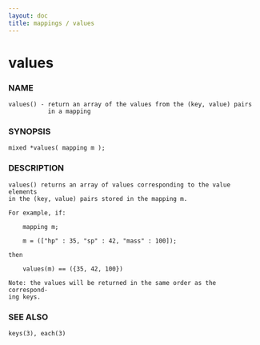 ```yaml
---
layout: doc
title: mappings / values
---
```

# values

### NAME

    values() - return an array of the values from the (key, value) pairs
               in a mapping

### SYNOPSIS

    mixed *values( mapping m );

### DESCRIPTION

    values() returns an array of values corresponding to the value elements
    in the (key, value) pairs stored in the mapping m.

    For example, if:

        mapping m;

        m = (["hp" : 35, "sp" : 42, "mass" : 100]);

    then

        values(m) == ({35, 42, 100})

    Note: the values will be returned in the same order as the  correspond‐
    ing keys.

### SEE ALSO

    keys(3), each(3)

